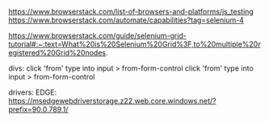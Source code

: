 https://www.browserstack.com/list-of-browsers-and-platforms/js_testing
https://www.browserstack.com/automate/capabilities?tag=selenium-4

https://www.browserstack.com/guide/selenium-grid-tutorial#:~:text=What%20is%20Selenium%20Grid%3F,to%20multiple%20registered%20Grid%20nodes.


divs:
  click 'from'
  type into input > from-form-control
  click 'from'
  type into input > from-form-control


drivers:
  EDGE: https://msedgewebdriverstorage.z22.web.core.windows.net/?prefix=90.0.789.1/
